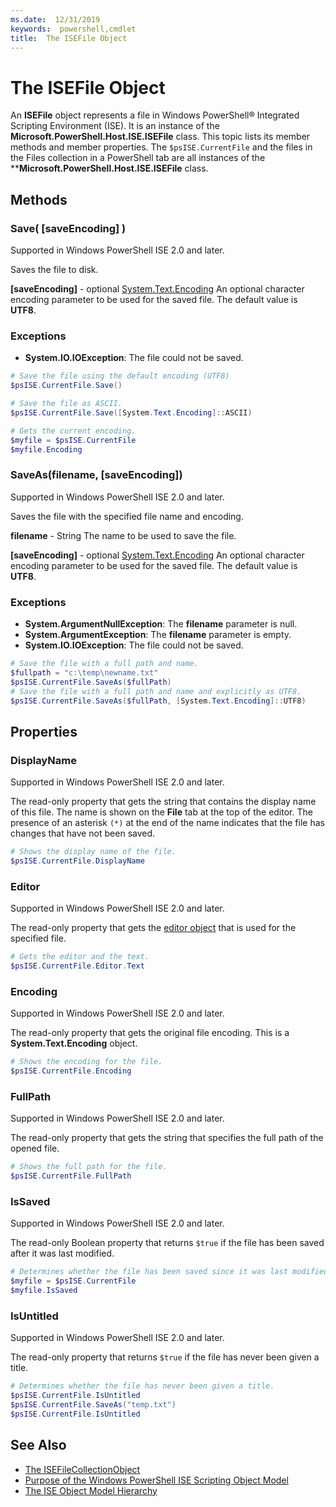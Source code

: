 ```yaml
---
ms.date:  12/31/2019
keywords:  powershell,cmdlet
title:  The ISEFile Object
---
```


# The ISEFile Object

An **ISEFile** object represents a file in Windows PowerShell® Integrated Scripting Environment
(ISE). It is an instance of the **Microsoft.PowerShell.Host.ISE.ISEFile** class. This topic lists its
member methods and member properties. The `$psISE.CurrentFile` and the files in the Files
collection in a PowerShell tab are all instances of the ****Microsoft.PowerShell.Host.ISE.ISEFile** class.

## Methods

### Save\( \[saveEncoding\] \)

Supported in Windows PowerShell ISE 2.0 and later.

Saves the file to disk.

**\[saveEncoding\]** - optional [System.Text.Encoding](https://msdn.microsoft.com/library/system.text.encoding.aspx)
An optional character encoding parameter to be used for the saved file. The default value is **UTF8**.

### Exceptions

- **System.IO.IOException**: The file could not be saved.

```powershell
# Save the file using the default encoding (UTF8)
$psISE.CurrentFile.Save()

# Save the file as ASCII.
$psISE.CurrentFile.Save([System.Text.Encoding]::ASCII)

# Gets the current encoding.
$myfile = $psISE.CurrentFile
$myfile.Encoding
```

### SaveAs\(filename, \[saveEncoding\]\)

Supported in Windows PowerShell ISE 2.0 and later.

Saves the file with the specified file name and encoding.

**filename** - String
The name to be used to save the file.

**\[saveEncoding\]** - optional [System.Text.Encoding](https://msdn.microsoft.com/library/system.text.encoding.aspx)
An optional character encoding parameter to be used for the saved file. The default value is **UTF8**.

### Exceptions

- **System.ArgumentNullException**: The **filename** parameter is null.
- **System.ArgumentException**: The **filename** parameter is empty.
- **System.IO.IOException**: The file could not be saved.

```powershell
# Save the file with a full path and name.
$fullpath = "c:\temp\newname.txt"
$psISE.CurrentFile.SaveAs($fullPath)
# Save the file with a full path and name and explicitly as UTF8.
$psISE.CurrentFile.SaveAs($fullPath, [System.Text.Encoding]::UTF8)
```

## Properties

### DisplayName

Supported in Windows PowerShell ISE 2.0 and later.

The read-only property that gets the string that contains the display name of this file. The name is
shown on the **File** tab at the top of the editor. The presence of an asterisk `(*)` at the end of
the name indicates that the file has changes that have not been saved.

```powershell
# Shows the display name of the file.
$psISE.CurrentFile.DisplayName
```

### Editor

Supported in Windows PowerShell ISE 2.0 and later.

The read-only property that gets the [editor object](The-ISEEditor-Object.md) that is used for the
specified file.

```powershell
# Gets the editor and the text.
$psISE.CurrentFile.Editor.Text
```

### Encoding

Supported in Windows PowerShell ISE 2.0 and later.

The read-only property that gets the original file encoding. This is a **System.Text.Encoding** object.

```powershell
# Shows the encoding for the file.
$psISE.CurrentFile.Encoding
```

### FullPath

Supported in Windows PowerShell ISE 2.0 and later.

The read-only property that gets the string that specifies the full path of the opened file.

```powershell
# Shows the full path for the file.
$psISE.CurrentFile.FullPath
```

### IsSaved

Supported in Windows PowerShell ISE 2.0 and later.

The read-only Boolean property that returns `$true` if the file has been saved after it was last modified.

```powershell
# Determines whether the file has been saved since it was last modified.
$myfile = $psISE.CurrentFile
$myfile.IsSaved
```

### IsUntitled

Supported in Windows PowerShell ISE 2.0 and later.

The read-only property that returns `$true` if the file has never been given a title.

```powershell
# Determines whether the file has never been given a title.
$psISE.CurrentFile.IsUntitled
$psISE.CurrentFile.SaveAs("temp.txt")
$psISE.CurrentFile.IsUntitled
```

## See Also

- [The ISEFileCollectionObject](The-ISEFileCollection-Object.md)
- [Purpose of the Windows PowerShell ISE Scripting Object Model](Purpose-of-the-Windows-PowerShell-ISE-Scripting-Object-Model.md)
- [The ISE Object Model Hierarchy](The-ISE-Object-Model-Hierarchy.md)
